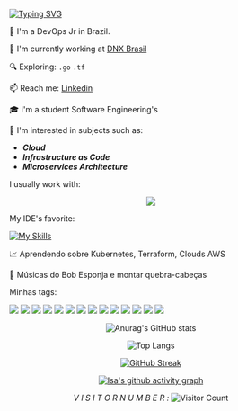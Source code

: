 [![Typing SVG](https://readme-typing-svg.demolab.com/?lines=👋+HI+THERE;&height=150&width=800&size=70&font=Abel&color=FFFFFF&center=true)](https://git.io/typing-svg)

🌱 I'm a DevOps Jr in Brazil.

🏢 I'm currently working at [DNX Brasil](https://www.linkedin.com/company/dnxbrasil/)

🔍 Exploring: `.go` `.tf`

📫 Reach me: [Linkedin](https://www.linkedin.com/in/isabellecoimbra/)   

🎓 I'm a student Software Engineering's

:pencil: I'm interested in subjects such as:
- ***Cloud***
- ***Infrastructure as Code***
- ***Microservices Architecture***


I usually work with:
<p align="center">
  <a href="https://skillicons.dev">
    <img src="https://skillicons.dev/icons?i=git,aws,docker,bash,gitlab,go,grafana,mysql,terraform " />
  </a>
</p>

My IDE's favorite:

[![My Skills](https://skillicons.dev/icons?i=vscode)](https://skillicons.dev)

:chart_with_upwards_trend: Aprendendo sobre Kubernetes, Terraform, Clouds AWS

:musical_note: Músicas do Bob Esponja e montar quebra-cabeças 




Minhas tags:

<img src="https://img.shields.io/badge/Amazon_AWS-FF9900?style=for-the-badge&logo=amazonaws&logoColor=white" /> <img src="https://img.shields.io/badge/Azure_DevOps-0078D7?style=for-the-badge&logo=azure-devops&logoColor=white" /> <img src="https://img.shields.io/badge/Shell_Script-121011?style=for-the-badge&logo=gnu-bash&logoColor=white" /> <img src="https://img.shields.io/badge/json-5E5C5C?style=for-the-badge&logo=json&logoColor=white" /> <img src="https://img.shields.io/badge/Terraform-7B42BC?style=for-the-badge&logo=terraform&logoColor=white" /> <img src="https://img.shields.io/badge/Python-FFD43B?style=for-the-badge&logo=python&logoColor=blue" /> <img src="https://img.shields.io/badge/Ansible-000000?style=for-the-badge&logo=ansible&logoColor=white" /> <img src="https://img.shields.io/badge/Nginx-009639?style=for-the-badge&logo=nginx&logoColor=white" /> <img src="https://img.shields.io/badge/MySQL-005C84?style=for-the-badge&logo=mysql&logoColor=white" /> <img src="https://img.shields.io/badge/Linux-FCC624?style=for-the-badge&logo=linux&logoColor=black" /> <img src="https://img.shields.io/badge/Kali_Linux-557C94?style=for-the-badge&logo=kali-linux&logoColor=white" /> <img src="https://img.shields.io/badge/Ubuntu-E95420?style=for-the-badge&logo=ubuntu&logoColor=white" /> <img src="https://img.shields.io/badge/GitHub-100000?style=for-the-badge&logo=github&logoColor=white" /> <img src="https://img.shields.io/badge/Discord-5865F2?style=for-the-badge&logo=discord&logoColor=white" />



<div align="center">

![Anurag's GitHub stats](https://github-readme-stats.vercel.app/api?username=isa02dotexe&show_icons=true&theme=buefy)

![Top Langs](https://github-readme-stats.vercel.app/api/top-langs/?username=isa02dotexe&layout=compact&theme=buefy)

[![GitHub Streak](https://streak-stats.demolab.com/?user=isa02dotexe&theme=buefy)](https://git.io/streak-stats)

[![Isa's github activity graph](https://github-readme-activity-graph.vercel.app/graph?username=isa02dotexe&theme=rogue)](https://github.com/ashutosh00710/github-readme-activity-graph)


*V I S I T O R    N U M B E R :*
![Visitor Count](https://profile-counter.glitch.me/{isa02dotexe}/count.svg)




